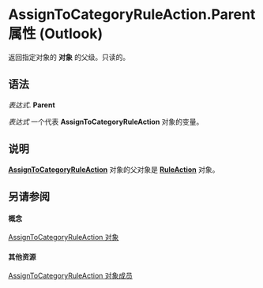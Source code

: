 
# AssignToCategoryRuleAction.Parent 属性 (Outlook)

返回指定对象的 **对象** 的父级。只读的。


## 语法

 _表达式_. **Parent**

 _表达式_ 一个代表 **AssignToCategoryRuleAction** 对象的变量。


## 说明

 **[AssignToCategoryRuleAction](402f4742-72ba-2559-4e4c-e2b8248cd7f6.md)** 对象的父对象是 **[RuleAction](6451788f-e5ed-239c-a34d-b564b52d8955.md)** 对象。


## 另请参阅


#### 概念


[AssignToCategoryRuleAction 对象](402f4742-72ba-2559-4e4c-e2b8248cd7f6.md)
#### 其他资源


[AssignToCategoryRuleAction 对象成员](2737651a-9658-f5d2-7329-f02a8e3349f9.md)